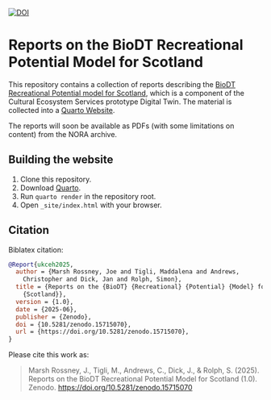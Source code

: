 [![DOI](https://zenodo.org/badge/DOI/10.5281/zenodo.15715070.svg)](https://doi.org/10.5281/zenodo.15715070)

# Reports on the BioDT Recreational Potential Model for Scotland

This repository contains a collection of reports describing the [BioDT Recreational Potential model for Scotland](https://github.com/BioDT/uc-ces-recreation), which is a component of the Cultural Ecosystem Services prototype Digital Twin. The material is collected into a [Quarto Website](https://quarto.org/docs/websites).

The reports will soon be available as PDFs (with some limitations on content) from the NORA archive.

## Building the website

1. Clone this repository.
2. Download [Quarto](https://quarto.org/).
3. Run `quarto render` in the repository root.
4. Open `_site/index.html` with your browser.

## Citation

Biblatex citation:

```bib
@Report{ukceh2025,
  author = {Marsh Rossney, Joe and Tigli, Maddalena and Andrews,
    Christopher and Dick, Jan and Rolph, Simon},
  title = {Reports on the {BioDT} {Recreational} {Potential} {Model} for
    {Scotland}},
  version = {1.0},
  date = {2025-06},
  publisher = {Zenodo},
  doi = {10.5281/zenodo.15715070},
  url = {https://doi.org/10.5281/zenodo.15715070},
}
```

Please cite this work as:

> Marsh Rossney, J., Tigli, M., Andrews, C., Dick, J., & Rolph, S. (2025). Reports on the BioDT Recreational Potential Model for Scotland (1.0). Zenodo. https://doi.org/10.5281/zenodo.15715070
